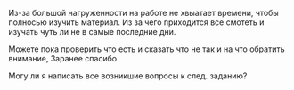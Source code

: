 Из-за большой нагруженности на работе не хвыатает времени, чтобы полносью изучить материал. Из за чего приходится все смотеть и изучать чуть ли не в самые последние дни.

Можете пока проверить что есть и сказать что не так и на что обратить внимание,
Заранее спасибо

Могу ли я написать все возникшие вопросы к след. заданию?
